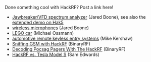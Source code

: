 Done something cool with HackRF?  Post a link here!

* [Jawbreaker/VFD spectrum analyzer](http://www.sharebrained.com/2013/05/21/maker-faire-radio-spectrum-analyzer/) (Jared Boone), see also the [extended demo on Hak5](http://hak5.org/episodes/hak5-1417)
* [wireless microphones](http://www.sharebrained.com/2013/06/15/wireless-microphones-and-hackrf/) (Jared Boone)
* [LEGO car](http://ossmann.blogspot.com/2013/06/hackrf-lego-car.html) (Michael Ossmann)
* [automotive remote keyless entry systems](http://blog.kismetwireless.net/2013/08/playing-with-hackrf-keyfobs.html) (Mike Kershaw)
* [Sniffing GSM with HackRF](http://binaryrf.com/viewtopic.php?t=6&f=9) (BinaryRF)
* [Decoding Pocsag Pagers With The HackRF](http://binaryrf.com/viewtopic.php?f=9&t=8) (BinaryRF)
* [HackRF vs. Tesla Model S](https://www.youtube.com/watch?v=575TcQJJWok) (Sam Edwards)